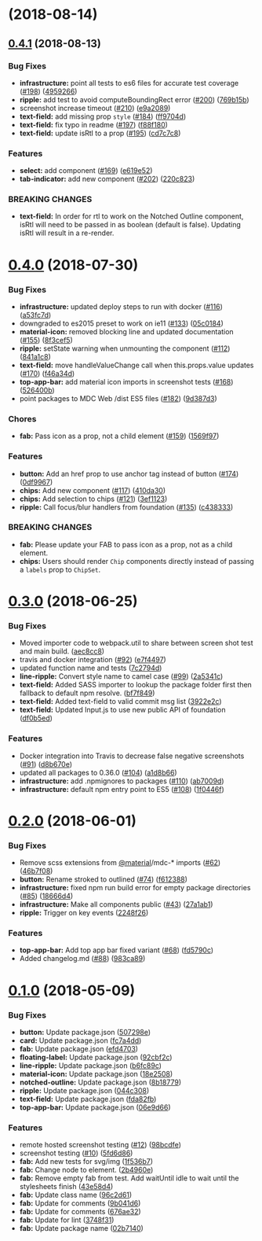 <a name=""></a>
# [](https://github.com/material-components/material-components-web-react/compare/v0.4.1...v) (2018-08-14)



<a name="0.4.1"></a>
## [0.4.1](https://github.com/material-components/material-components-web-react/compare/v0.4.0...v0.4.1) (2018-08-13)


### Bug Fixes

* **infrastructure:** point all tests to es6 files for accurate test coverage ([#198](https://github.com/material-components/material-components-web-react/issues/198)) ([4959266](https://github.com/material-components/material-components-web-react/commit/4959266))
* **ripple:** add test to avoid computeBoundingRect error ([#200](https://github.com/material-components/material-components-web-react/issues/200)) ([769b15b](https://github.com/material-components/material-components-web-react/commit/769b15b))
* screenshot increase timeout ([#210](https://github.com/material-components/material-components-web-react/issues/210)) ([e9a2089](https://github.com/material-components/material-components-web-react/commit/e9a2089))
* **text-field:** add missing prop `style` ([#184](https://github.com/material-components/material-components-web-react/issues/184)) ([ff9704d](https://github.com/material-components/material-components-web-react/commit/ff9704d))
* **text-field:** fix typo in readme ([#197](https://github.com/material-components/material-components-web-react/issues/197)) ([f88f180](https://github.com/material-components/material-components-web-react/commit/f88f180))
* **text-field:** update isRtl to a prop ([#195](https://github.com/material-components/material-components-web-react/issues/195)) ([cd7c7c8](https://github.com/material-components/material-components-web-react/commit/cd7c7c8))


### Features

* **select:** add component ([#169](https://github.com/material-components/material-components-web-react/issues/169)) ([e619e52](https://github.com/material-components/material-components-web-react/commit/e619e52))
* **tab-indicator:** add new component ([#202](https://github.com/material-components/material-components-web-react/issues/202)) ([220c823](https://github.com/material-components/material-components-web-react/commit/220c823))


### BREAKING CHANGES

* **text-field:** In order for rtl to work on the Notched Outline component, isRtl will need to be passed in as boolean (default is false). Updating isRtl will result in a re-render.



<a name="0.4.0"></a>
# [0.4.0](https://github.com/material-components/material-components-web-react/compare/v0.3.0...v0.4.0) (2018-07-30)


### Bug Fixes

* **infrastructure:** updated deploy steps to run with docker ([#116](https://github.com/material-components/material-components-web-react/issues/116)) ([a53fc7d](https://github.com/material-components/material-components-web-react/commit/a53fc7d))
* downgraded to es2015 preset to work on ie11 ([#133](https://github.com/material-components/material-components-web-react/issues/133)) ([05c0184](https://github.com/material-components/material-components-web-react/commit/05c0184))
* **material-icon:** removed blocking line and updated documentation ([#155](https://github.com/material-components/material-components-web-react/issues/155)) ([8f3cef5](https://github.com/material-components/material-components-web-react/commit/8f3cef5))
* **ripple:** setState warning when unmounting the component ([#112](https://github.com/material-components/material-components-web-react/issues/112)) ([841a1c8](https://github.com/material-components/material-components-web-react/commit/841a1c8))
* **text-field:** move handleValueChange call when this.props.value updates ([#170](https://github.com/material-components/material-components-web-react/issues/170)) ([f46a34d](https://github.com/material-components/material-components-web-react/commit/f46a34d))
* **top-app-bar:** add material icon imports in screenshot tests ([#168](https://github.com/material-components/material-components-web-react/issues/168)) ([526400b](https://github.com/material-components/material-components-web-react/commit/526400b))
* point packages to MDC Web /dist ES5 files ([#182](https://github.com/material-components/material-components-web-react/issues/182)) ([9d387d3](https://github.com/material-components/material-components-web-react/commit/9d387d3))


### Chores

* **fab:** Pass icon as a prop, not a child element ([#159](https://github.com/material-components/material-components-web-react/issues/159)) ([1569f97](https://github.com/material-components/material-components-web-react/commit/1569f97))


### Features

* **button:** Add an href prop to use anchor tag instead of button ([#174](https://github.com/material-components/material-components-web-react/issues/174)) ([0df9967](https://github.com/material-components/material-components-web-react/commit/0df9967))
* **chips:** Add new component ([#117](https://github.com/material-components/material-components-web-react/issues/117)) ([410da30](https://github.com/material-components/material-components-web-react/commit/410da30))
* **chips:** Add selection to chips ([#121](https://github.com/material-components/material-components-web-react/issues/121)) ([3ef1123](https://github.com/material-components/material-components-web-react/commit/3ef1123))
* **ripple:** Call focus/blur handlers from foundation ([#135](https://github.com/material-components/material-components-web-react/issues/135)) ([c438333](https://github.com/material-components/material-components-web-react/commit/c438333))


### BREAKING CHANGES

* **fab:** Please update your FAB to pass icon as a prop, not as a child element.
* **chips:** Users should render `Chip` components directly instead of passing a `labels` prop to `ChipSet`.



<a name="0.3.0"></a>
# [0.3.0](https://github.com/material-components/material-components-web-react/compare/v0.2.0...v0.3.0) (2018-06-25)


### Bug Fixes

* Moved importer code to webpack.util to share between screen shot test and main build. ([aec8cc8](https://github.com/material-components/material-components-web-react/commit/aec8cc8))
* travis and docker integration ([#92](https://github.com/material-components/material-components-web-react/issues/92)) ([e7f4497](https://github.com/material-components/material-components-web-react/commit/e7f4497))
* updated function name and tests ([7c2794d](https://github.com/material-components/material-components-web-react/commit/7c2794d))
* **line-ripple:** Convert style name to camel case ([#99](https://github.com/material-components/material-components-web-react/issues/99)) ([2a5341c](https://github.com/material-components/material-components-web-react/commit/2a5341c))
* **text-field:** Added SASS importer to lookup the package folder first then fallback to default npm resolve. ([bf7f849](https://github.com/material-components/material-components-web-react/commit/bf7f849))
* **text-field:** Added text-field to valid commit msg list ([3922e2c](https://github.com/material-components/material-components-web-react/commit/3922e2c))
* **text-field:** Updated Input.js to use new public API of foundation ([df0b5ed](https://github.com/material-components/material-components-web-react/commit/df0b5ed))


### Features

* Docker integration into Travis to decrease false negative screenshots ([#91](https://github.com/material-components/material-components-web-react/issues/91)) ([d8b670e](https://github.com/material-components/material-components-web-react/commit/d8b670e))
* updated all packages to 0.36.0 ([#104](https://github.com/material-components/material-components-web-react/issues/104)) ([a1d8b66](https://github.com/material-components/material-components-web-react/commit/a1d8b66))
* **infrastructure:** add .npmignores to packages ([#110](https://github.com/material-components/material-components-web-react/issues/110)) ([ab7009d](https://github.com/material-components/material-components-web-react/commit/ab7009d))
* **infrastructure:** default npm entry point to ES5 ([#108](https://github.com/material-components/material-components-web-react/issues/108)) ([1f0446f](https://github.com/material-components/material-components-web-react/commit/1f0446f))



<a name="0.2.0"></a>
# [0.2.0](https://github.com/material-components/material-components-web-react/compare/v0.1.0...v0.2.0) (2018-06-01)


### Bug Fixes

* Remove scss extensions from [@material](https://github.com/material)/mdc-* imports ([#62](https://github.com/material-components/material-components-web-react/issues/62)) ([46b7f08](https://github.com/material-components/material-components-web-react/commit/46b7f08))
* **button:** Rename stroked to outlined ([#74](https://github.com/material-components/material-components-web-react/issues/74)) ([f612388](https://github.com/material-components/material-components-web-react/commit/f612388))
* **infrastructure:** fixed npm run build error for empty package directories ([#85](https://github.com/material-components/material-components-web-react/issues/85)) ([18666d4](https://github.com/material-components/material-components-web-react/commit/18666d4))
* **infrastructure:** Make all components public ([#43](https://github.com/material-components/material-components-web-react/issues/43)) ([27a1ab1](https://github.com/material-components/material-components-web-react/commit/27a1ab1))
* **ripple:** Trigger on key events ([2248f26](https://github.com/material-components/material-components-web-react/commit/2248f26))


### Features

* **top-app-bar:** Add top app bar fixed variant ([#68](https://github.com/material-components/material-components-web-react/issues/68)) ([fd5790c](https://github.com/material-components/material-components-web-react/commit/fd5790c))
* Added changelog.md ([#88](https://github.com/material-components/material-components-web-react/issues/88)) ([983ca89](https://github.com/material-components/material-components-web-react/commit/983ca89))



<a name="0.1.0"></a>
# [0.1.0](https://github.com/material-components/material-components-web-react/compare/5fd6d86...v0.1.0) (2018-05-09)


### Bug Fixes

* **button:** Update package.json ([507298e](https://github.com/material-components/material-components-web-react/commit/507298e))
* **card:** Update package.json ([fc7a4dd](https://github.com/material-components/material-components-web-react/commit/fc7a4dd))
* **fab:** Update package.json ([efd4703](https://github.com/material-components/material-components-web-react/commit/efd4703))
* **floating-label:** Update package.json ([92cbf2c](https://github.com/material-components/material-components-web-react/commit/92cbf2c))
* **line-ripple:** Update package.json ([b6fc89c](https://github.com/material-components/material-components-web-react/commit/b6fc89c))
* **material-icon:** Update package.json ([18e2508](https://github.com/material-components/material-components-web-react/commit/18e2508))
* **notched-outline:** Update package.json ([8b18779](https://github.com/material-components/material-components-web-react/commit/8b18779))
* **ripple:** Update package.json ([044c308](https://github.com/material-components/material-components-web-react/commit/044c308))
* **text-field:** Update package.json ([fda82fb](https://github.com/material-components/material-components-web-react/commit/fda82fb))
* **top-app-bar:** Update package.json ([06e9d66](https://github.com/material-components/material-components-web-react/commit/06e9d66))


### Features

* remote hosted screenshot testing ([#12](https://github.com/material-components/material-components-web-react/issues/12)) ([98bcdfe](https://github.com/material-components/material-components-web-react/commit/98bcdfe))
* screenshot testing ([#10](https://github.com/material-components/material-components-web-react/issues/10)) ([5fd6d86](https://github.com/material-components/material-components-web-react/commit/5fd6d86))
* **fab:** Add new tests for svg/img ([1f536b7](https://github.com/material-components/material-components-web-react/commit/1f536b7))
* **fab:** Change node to element. ([2b4960e](https://github.com/material-components/material-components-web-react/commit/2b4960e))
* **fab:** Remove empty fab from test. Add waitUntil idle to wait until the stylesheets finish ([43e58d4](https://github.com/material-components/material-components-web-react/commit/43e58d4))
* **fab:** Update class name ([96c2d61](https://github.com/material-components/material-components-web-react/commit/96c2d61))
* **fab:** Update for comments ([9b041d6](https://github.com/material-components/material-components-web-react/commit/9b041d6))
* **fab:** Update for comments ([676ae32](https://github.com/material-components/material-components-web-react/commit/676ae32))
* **fab:** Update for lint ([3748f31](https://github.com/material-components/material-components-web-react/commit/3748f31))
* **fab:** Update package name ([02b7140](https://github.com/material-components/material-components-web-react/commit/02b7140))




